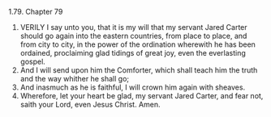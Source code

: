 1.79. Chapter 79
1. VERILY I say unto you, that it is my will that my servant Jared Carter should go again into the eastern countries, from place to place, and from city to city, in the power of the ordination wherewith he has been ordained, proclaiming glad tidings of great joy, even the everlasting gospel.
2. And I will send upon him the Comforter, which shall teach him the truth and the way whither he shall go;
3. And inasmuch as he is faithful, I will crown him again with sheaves.
4. Wherefore, let your heart be glad, my servant Jared Carter, and fear not, saith your Lord, even Jesus Christ. Amen.

